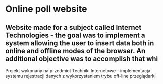 # Online poll website

## Website made for a subject called Internet Technologies - the goal was to implement a system allowing the user to insert data both in online and offline modes of the browser. An additional objective was to accomplish that whi 
Projekt wykonany na przedmiot Techniki Internetowe - implementacja systemu rejestracji danych z wykorzystaniem trybu off-line przeglądarki

